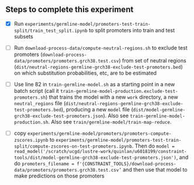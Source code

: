 ## Steps to complete this experiment 

- [x] Run `experiments/germline-model/promoters-test-train-split/train_test_split.ipynb` to split promoters into train and test subsets
- [ ] Run `download-process-data/compute-neutral-regions.sh` to exclude test promoters (`download-process-data/promoters/promoters.grch38.test.csv`) from set of neutral regions (`dist/neutral-regions-germline-grch38-exclude-test-promoters.bed`) on which substitution probabilities, etc, are to be estimated 
- [ ] Use line 82 in `train-germline-model.sh` as a starting point in a new batch script (call it `train-germline-model-production.exclude-test-promoters.sh`) that trains the model with a new `work` directory, a new `neutral_regions` file (`dist/neutral-regions-germline-grch38-exclude-test-promoters.bed`), producing a new `model` file (`dist/model-germline-grch38-exclude-test-promoters.json`). Also see `train-germline-model-production.sh`. Also see `train/germline-model/train-map-reduce`. 
- [ ] copy `experiments/germline-model/promoters/promoters-compute-zscores.ipynb` to `experiments/germline-model/promoters-test-train-split/compute-zscores-on-test-promoters.ipynb`. Then do `model = read_model('/scratch/ucgd/lustre-work/quinlan/u6018199/constraint-tools/dist/model-germline-grch38-exclude-test-promoters.json')`, and do `promoters_filename = f'{CONSTRAINT_TOOLS}/download-process-data/promoters/promoters.grch38.test.csv’` and then use that model to make predictions on those promoters

 
